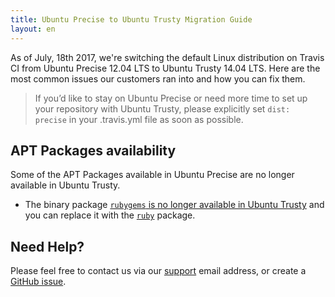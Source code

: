 ```yaml
---
title: Ubuntu Precise to Ubuntu Trusty Migration Guide
layout: en
---
```


As of July, 18th 2017, we're switching the default Linux distribution on Travis CI from Ubuntu Precise 12.04 LTS to
Ubuntu Trusty 14.04 LTS. Here are the most common issues our customers ran into and how you can fix them.

> If you’d like to stay on Ubuntu Precise or need more time to set up your repository with Ubuntu Trusty, please explicitly set `dist: precise` in your .travis.yml file as soon as possible.


## APT Packages availability

Some of the APT Packages available in Ubuntu Precise are no longer available in Ubuntu Trusty.

* The binary package [`rubygems` is no longer available in Ubuntu Trusty](https://launchpad.net/ubuntu/trusty/+package/rubygems) and you can replace it with the [`ruby`](https://packages.ubuntu.com/trusty/ruby) package.


## Need Help?

Please feel free to contact us via our [support](mailto:support@travis-ci.com?subject=Issues%20migrating%20my%20build%20to%20Trusty) email address, or create a [GitHub issue](https://github.com/travis-ci/travis-ci/issues/new?title=Issues%20migrating%20my%20build%20to%20Trusty&body=Hi%20everyone!%20**links%20to%20the%20build%20on%20Precise%20and%20Trusty).
